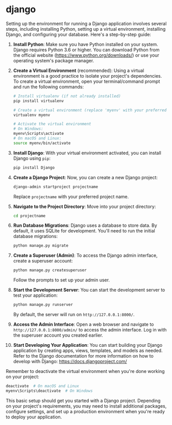 # django

Setting up the environment for running a Django application involves several steps, including installing Python, setting up a virtual environment, installing Django, and configuring your database. Here's a step-by-step guide:

1. **Install Python**:
   Make sure you have Python installed on your system. Django requires Python 3.6 or higher. You can download Python from the official website (https://www.python.org/downloads/) or use your operating system's package manager.

2. **Create a Virtual Environment** (recommended):
   Using a virtual environment is a good practice to isolate your project's dependencies. To create a virtual environment, open your terminal/command prompt and run the following commands:

   ```bash
   # Install virtualenv (if not already installed)
   pip install virtualenv

   # Create a virtual environment (replace 'myenv' with your preferred name)
   virtualenv myenv

   # Activate the virtual environment
   # On Windows:
   myenv\Scripts\activate
   # On macOS and Linux:
   source myenv/bin/activate
   ```

3. **Install Django**:
   With your virtual environment activated, you can install Django using `pip`:

   ```bash
   pip install Django
   ```

4. **Create a Django Project**:
   Now, you can create a new Django project:

   ```bash
   django-admin startproject projectname
   ```

   Replace `projectname` with your preferred project name.

5. **Navigate to the Project Directory**:
   Move into your project directory:

   ```bash
   cd projectname
   ```

6. **Run Database Migrations**:
   Django uses a database to store data. By default, it uses SQLite for development. You'll need to run the initial database migrations:

   ```bash
   python manage.py migrate
   ```

7. **Create a Superuser (Admin)**:
   To access the Django admin interface, create a superuser account:

   ```bash
   python manage.py createsuperuser
   ```

   Follow the prompts to set up your admin user.

8. **Start the Development Server**:
   You can start the development server to test your application:

   ```bash
   python manage.py runserver
   ```

   By default, the server will run on `http://127.0.0.1:8000/`.

9. **Access the Admin Interface**:
   Open a web browser and navigate to `http://127.0.0.1:8000/admin/` to access the admin interface. Log in with the superuser account you created earlier.

10. **Start Developing Your Application**:
    You can start building your Django application by creating apps, views, templates, and models as needed. Refer to the Django documentation for more information on how to develop with Django: https://docs.djangoproject.com/

Remember to deactivate the virtual environment when you're done working on your project:

```bash
deactivate  # On macOS and Linux
myenv\Scripts\deactivate  # On Windows
```

This basic setup should get you started with a Django project. Depending on your project's requirements, you may need to install additional packages, configure settings, and set up a production environment when you're ready to deploy your application.
